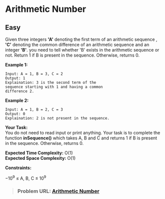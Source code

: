 # **Arithmetic Number**

## **Easy**

Given three integers  **'A'** denoting the first term of an arithmetic sequence , **'C'** denoting the common difference of an arithmetic sequence and an integer **'B'**. you need to tell whether 'B' exists in the arithmetic sequence or not. Return 1 if B is present in the sequence. Otherwise, returns 0.

**Example 1:**

```
Input: A = 1, B = 3, C = 2
Output: 1
Explaination: 3 is the second term of the 
sequence starting with 1 and having a common 
difference 2.
```

**Example 2:**

```
Input: A = 1, B = 2, C = 3
Output: 0
Explaination: 2 is not present in the sequence.
```

**Your Task:**  
You do not need to read input or print anything. Your task is to complete the function **inSequence()** which takes A, B and C and returns 1 if B is present in the sequence. Otherwise, returns 0.

**Expected Time Complexity:** O(1)  
**Expected Space Complexity:** O(1)  

**Constraints:**

$-10^9$ ≤ A, B, C ≤ $10^9$   

> ### **Problem URL: [Arithmetic Number](https://practice.geeksforgeeks.org/problems/arithmetic-number2815/1)**

